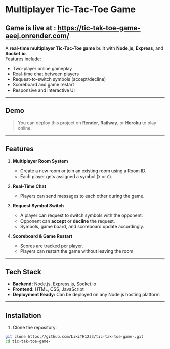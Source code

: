 # Multiplayer Tic-Tac-Toe Game
## Game is live at : https://tic-tak-toe-game-aeej.onrender.com/
A **real-time multiplayer Tic-Tac-Toe game** built with **Node.js**, **Express**, and **Socket.io**.  
Features include:

- Two-player online gameplay
- Real-time chat between players
- Request-to-switch symbols (accept/decline)
- Scoreboard and game restart
- Responsive and interactive UI

---

## Demo

> You can deploy this project on **Render**, **Railway**, or **Heroku** to play online.

---

## Features

1. **Multiplayer Room System**  
   - Create a new room or join an existing room using a Room ID.
   - Each player gets assigned a symbol (`X` or `O`).

2. **Real-Time Chat**  
   - Players can send messages to each other during the game.

3. **Request Symbol Switch**  
   - A player can request to switch symbols with the opponent.
   - Opponent can **accept** or **decline** the request.
   - Symbols, game board, and scoreboard update accordingly.

4. **Scoreboard & Game Restart**  
   - Scores are tracked per player.
   - Players can restart the game without leaving the room.

---

## Tech Stack

- **Backend:** Node.js, Express.js, Socket.io  
- **Frontend:** HTML, CSS, JavaScript  
- **Deployment Ready:** Can be deployed on any Node.js hosting platform  

---

## Installation

1. Clone the repository:

```bash
git clone https://github.com/LikiTH1233/tic-tak-toe-game-.git
cd tic-tak-toe-game-
